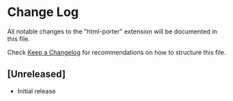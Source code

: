 # Change Log

All notable changes to the "html-porter" extension will be documented in this file.

Check [Keep a Changelog](http://keepachangelog.com/) for recommendations on how to structure this file.

## [Unreleased]

- Initial release